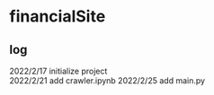 # financialSite

## log
  2022/2/17 initialize project  
  2022/2/21 add crawler.ipynb
  2022/2/25 add main.py  
